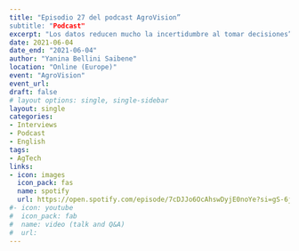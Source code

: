 ```yaml
---
title: "Episodio 27 del podcast AgroVision”
subtitle: "Podcast"
excerpt: "Los datos reducen mucho la incertidumbre al tomar decisiones”"
date: 2021-06-04
date_end: "2021-06-04"
author: "Yanina Bellini Saibene"
location: "Online (Europe)"
event: "AgroVision"
event_url: 
draft: false
# layout options: single, single-sidebar
layout: single
categories:
- Interviews
- Podcast
- English
tags:
- AgTech
links:
- icon: images
  icon_pack: fas
  name: spotify 
  url: https://open.spotify.com/episode/7cDJJo6OcAhswDyjE0noYe?si=gS-6jmW2TSGw2tjqcVIW7g
#- icon: youtube
#  icon_pack: fab
#  name: video (talk and Q&A)
#  url: 
---
```


